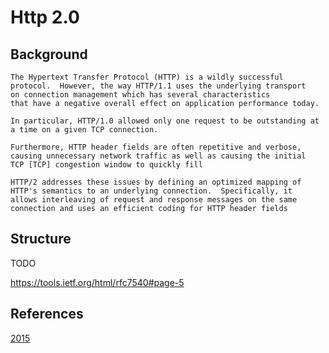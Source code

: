 # Http 2.0

## Background

```text
The Hypertext Transfer Protocol (HTTP) is a wildly successful
protocol.  However, the way HTTP/1.1 uses the underlying transport
on connection management which has several characteristics
that have a negative overall effect on application performance today.

In particular, HTTP/1.0 allowed only one request to be outstanding at
a time on a given TCP connection.

Furthermore, HTTP header fields are often repetitive and verbose,
causing unnecessary network traffic as well as causing the initial
TCP [TCP] congestion window to quickly fill

HTTP/2 addresses these issues by defining an optimized mapping of
HTTP's semantics to an underlying connection.  Specifically, it
allows interleaving of request and response messages on the same
connection and uses an efficient coding for HTTP header fields
```

## Structure

TODO

https://tools.ietf.org/html/rfc7540#page-5

## References

[2015](https://tools.ietf.org/html/rfc7540)